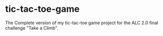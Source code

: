 # tic-tac-toe-game
The Complete version of my tic-tac-toe game project for the ALC 2.0 final challenge "Take a Climb".

